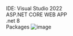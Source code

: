 IDE: Visual Studio 2022
<br>
ASP.NET CORE WEB APP
<br>
.net 8
<br>
Packages
![image](https://github.com/PeixinhosCode/academiadospeixinhosNET/assets/161529576/e9916e88-cd55-4fc8-b863-96e40d1296a9)

